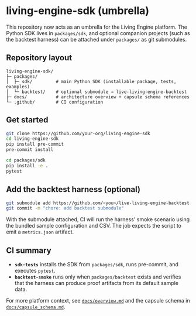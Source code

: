 # living-engine-sdk (umbrella)

This repository now acts as an umbrella for the Living Engine platform. The Python SDK lives in
`packages/sdk`, and optional companion projects (such as the backtest harness) can be attached under
`packages/` as git submodules.

## Repository layout
```
living-engine-sdk/
├─ packages/
│  ├─ sdk/         # main Python SDK (installable package, tests, examples)
│  └─ backtest/    # optional submodule → live-living-engine-backtest
├─ docs/           # architecture overview + capsule schema references
└─ .github/        # CI configuration
```

## Get started
```bash
git clone https://github.com/your-org/living-engine-sdk
cd living-engine-sdk
pip install pre-commit
pre-commit install

cd packages/sdk
pip install -e .
pytest
```

## Add the backtest harness (optional)
```bash
git submodule add https://github.com/<you>/live-living-engine-backtest packages/backtest
git commit -m "chore: add backtest submodule"
```

With the submodule attached, CI will run the harness' smoke scenario using the bundled sample
configuration and CSV. The job expects the script to emit a `metrics.json` artifact.

## CI summary
- **`sdk-tests`** installs the SDK from `packages/sdk`, runs pre-commit, and executes `pytest`.
- **`backtest-smoke`** runs only when `packages/backtest` exists and verifies that the harness can
  produce proof artifacts from its default sample data.

For more platform context, see [`docs/overview.md`](docs/overview.md) and the capsule schema in
[`docs/capsule_schema.md`](docs/capsule_schema.md).
